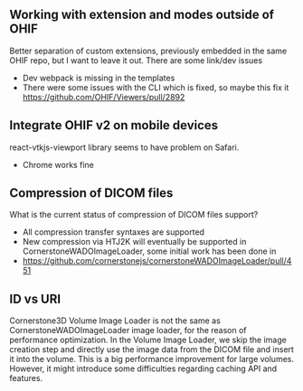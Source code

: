 ## Working with extension and modes outside of OHIF

Better separation of custom extensions, previously embedded in the same OHIF repo, but I want to leave it out. There are some link/dev issues

- Dev webpack is missing in the templates
- There were some issues with the CLI which is fixed, so maybe this fix it https://github.com/OHIF/Viewers/pull/2892

## Integrate OHIF v2 on mobile devices

react-vtkjs-viewport library seems to have problem on Safari.

- Chrome works fine

## Compression of DICOM files

What is the current status of compression of DICOM files support?

- All compression transfer syntaxes are supported
- New compression via HTJ2K will eventually be supported in CornerstoneWADOImageLoader, some initial work has been done in
- https://github.com/cornerstonejs/cornerstoneWADOImageLoader/pull/451

## ID vs URI

Cornerstone3D Volume Image Loader is not the same as CornerstoneWADOImageLoader image loader, for the reason of performance
optimization. In the Volume Image Loader, we skip the image creation step and directly use the image data from the DICOM file
and insert it into the volume. This is a big performance improvement for large volumes. However, it might introduce
some difficulties regarding caching API and features.
